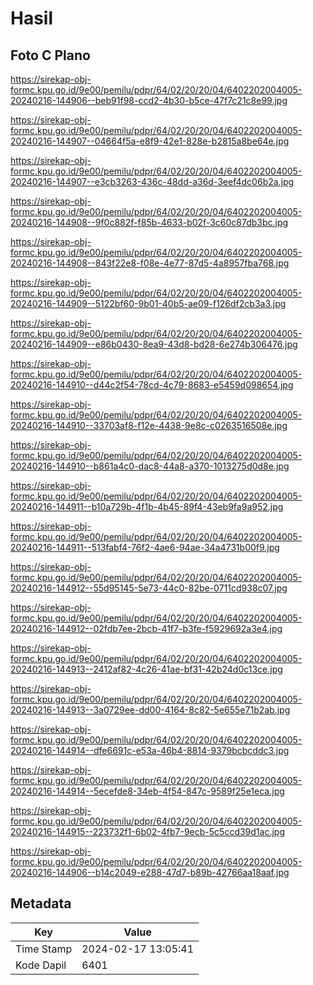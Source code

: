 # Hasil

## Foto C Plano

https://sirekap-obj-formc.kpu.go.id/9e00/pemilu/pdpr/64/02/20/20/04/6402202004005-20240216-144906--beb91f98-ccd2-4b30-b5ce-47f7c21c8e99.jpg

https://sirekap-obj-formc.kpu.go.id/9e00/pemilu/pdpr/64/02/20/20/04/6402202004005-20240216-144907--04664f5a-e8f9-42e1-828e-b2815a8be64e.jpg

https://sirekap-obj-formc.kpu.go.id/9e00/pemilu/pdpr/64/02/20/20/04/6402202004005-20240216-144907--e3cb3263-436c-48dd-a36d-3eef4dc06b2a.jpg

https://sirekap-obj-formc.kpu.go.id/9e00/pemilu/pdpr/64/02/20/20/04/6402202004005-20240216-144908--9f0c882f-f85b-4633-b02f-3c60c87db3bc.jpg

https://sirekap-obj-formc.kpu.go.id/9e00/pemilu/pdpr/64/02/20/20/04/6402202004005-20240216-144908--843f22e8-f08e-4e77-87d5-4a8957fba768.jpg

https://sirekap-obj-formc.kpu.go.id/9e00/pemilu/pdpr/64/02/20/20/04/6402202004005-20240216-144909--5122bf60-9b01-40b5-ae09-f126df2cb3a3.jpg

https://sirekap-obj-formc.kpu.go.id/9e00/pemilu/pdpr/64/02/20/20/04/6402202004005-20240216-144909--e86b0430-8ea9-43d8-bd28-6e274b306476.jpg

https://sirekap-obj-formc.kpu.go.id/9e00/pemilu/pdpr/64/02/20/20/04/6402202004005-20240216-144910--d44c2f54-78cd-4c79-8683-e5459d098654.jpg

https://sirekap-obj-formc.kpu.go.id/9e00/pemilu/pdpr/64/02/20/20/04/6402202004005-20240216-144910--33703af8-f12e-4438-9e8c-c0263516508e.jpg

https://sirekap-obj-formc.kpu.go.id/9e00/pemilu/pdpr/64/02/20/20/04/6402202004005-20240216-144910--b861a4c0-dac8-44a8-a370-1013275d0d8e.jpg

https://sirekap-obj-formc.kpu.go.id/9e00/pemilu/pdpr/64/02/20/20/04/6402202004005-20240216-144911--b10a729b-4f1b-4b45-89f4-43eb9fa9a952.jpg

https://sirekap-obj-formc.kpu.go.id/9e00/pemilu/pdpr/64/02/20/20/04/6402202004005-20240216-144911--513fabf4-76f2-4ae6-94ae-34a4731b00f9.jpg

https://sirekap-obj-formc.kpu.go.id/9e00/pemilu/pdpr/64/02/20/20/04/6402202004005-20240216-144912--55d95145-5e73-44c0-82be-0711cd938c07.jpg

https://sirekap-obj-formc.kpu.go.id/9e00/pemilu/pdpr/64/02/20/20/04/6402202004005-20240216-144912--02fdb7ee-2bcb-41f7-b3fe-f5929692a3e4.jpg

https://sirekap-obj-formc.kpu.go.id/9e00/pemilu/pdpr/64/02/20/20/04/6402202004005-20240216-144913--2412af82-4c26-41ae-bf31-42b24d0c13ce.jpg

https://sirekap-obj-formc.kpu.go.id/9e00/pemilu/pdpr/64/02/20/20/04/6402202004005-20240216-144913--3a0729ee-dd00-4164-8c82-5e655e71b2ab.jpg

https://sirekap-obj-formc.kpu.go.id/9e00/pemilu/pdpr/64/02/20/20/04/6402202004005-20240216-144914--dfe6691c-e53a-46b4-8814-9379bcbcddc3.jpg

https://sirekap-obj-formc.kpu.go.id/9e00/pemilu/pdpr/64/02/20/20/04/6402202004005-20240216-144914--5ecefde8-34eb-4f54-847c-9589f25e1eca.jpg

https://sirekap-obj-formc.kpu.go.id/9e00/pemilu/pdpr/64/02/20/20/04/6402202004005-20240216-144915--223732f1-6b02-4fb7-9ecb-5c5ccd39d1ac.jpg

https://sirekap-obj-formc.kpu.go.id/9e00/pemilu/pdpr/64/02/20/20/04/6402202004005-20240216-144906--b14c2049-e288-47d7-b89b-42766aa18aaf.jpg


## Metadata

| Key        | Value               |
| ---------- | ------------------- |
| Time Stamp | 2024-02-17 13:05:41 |
| Kode Dapil | 6401                |



